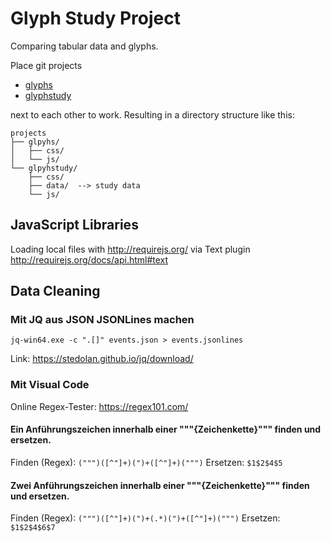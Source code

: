# Glyph Study Project

Comparing tabular data and glyphs. 

Place git projects 

* [glyphs](https://gitlab.mg.inf.tu-dresden.de/vanda/glyphs)
* [glyphstudy](https://gitlab.mg.inf.tu-dresden.de/vanda/glyphstudy) 

next to each other to work. Resulting in a directory structure like this:

```
projects
├── glpyhs/
│   ├── css/
│   └── js/
└── glpyhstudy/
    ├── css/
    ├── data/  --> study data
    └── js/
```

## JavaScript Libraries

Loading local files with http://requirejs.org/ via Text plugin http://requirejs.org/docs/api.html#text

## Data Cleaning

### Mit JQ aus JSON JSONLines machen

```
jq-win64.exe -c ".[]" events.json > events.jsonlines
```

Link: https://stedolan.github.io/jq/download/

### Mit Visual Code

Online Regex-Tester: https://regex101.com/

#### Ein Anführungszeichen innerhalb einer """{Zeichenkette}""" finden und ersetzen.
Finden (Regex): `(""")([^"]+)(")+([^"]+)(""")`
Ersetzen: `$1$2$4$5`

#### Zwei Anführungszeichen innerhalb einer """{Zeichenkette}""" finden und ersetzen.
Finden (Regex): `(""")([^"]+)(")+(.*)(")+([^"]+)(""")`
Ersetzen: `$1$2$4$6$7`